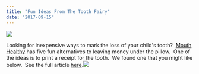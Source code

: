 ```yaml
---
title: "Fun Ideas From The Tooth Fairy"
date: "2017-09-15"
---
```


![](/images/child-with-lost-tooth-dentist-fairfield-300x200.jpeg)

Looking for inexpensive ways to mark the loss of your child's tooth?  [Mouth Healthy](http://www.mouthhealthy.org/en/babies-and-kids/playing-the-tooth-fairy?source=promospots&amp;content=topstories&amp;medium=ParentGuide_ToothFairy) has five fun alternatives to leaving money under the pillow.  One of the ideas is to print a receipt for the tooth.  We found one that you might like below.  See the full article [here](http://www.mouthhealthy.org/en/babies-and-kids/playing-the-tooth-fairy?source=promospots&amp;content=topstories&amp;medium=ParentGuide_ToothFairy).![](/images/tooth-fairy-receipt-dentist-fairfield.png)

